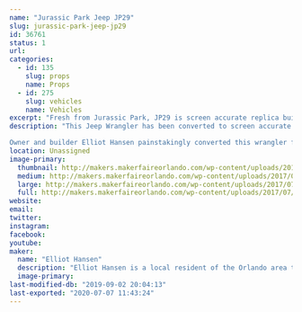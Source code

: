 ```yaml
---
name: "Jurassic Park Jeep JP29"
slug: jurassic-park-jeep-jp29
id: 36761
status: 1
url: 
categories:
  - id: 135
    slug: props
    name: Props
  - id: 275
    slug: vehicles
    name: Vehicles
excerpt: "Fresh from Jurassic Park, JP29 is screen accurate replica built by a local Jurassic Park fan and movie car aficionado. "
description: "This Jeep Wrangler has been converted to screen accurate Jurassic Park livery by and matches that of the JP29 seen in the original release of Jurassic Park. Some fans may notice in the latest Jurassic Park Movie that JP29 makes an appearance as well!

Owner and builder Elliot Hansen painstakingly converted this wrangler from stock configuration in the matter of months. With a refreshed interior, new top, correct wheels and even badging the jeep is ready to escort guests at Jurassic Park."
location: Unassigned
image-primary:
  thumbnail: http://makers.makerfaireorlando.com/wp-content/uploads/2017/07/IMG_1258-150x150.jpg
  medium: http://makers.makerfaireorlando.com/wp-content/uploads/2017/07/IMG_1258-300x225.jpg
  large: http://makers.makerfaireorlando.com/wp-content/uploads/2017/07/IMG_1258.jpg
  full: http://makers.makerfaireorlando.com/wp-content/uploads/2017/07/IMG_1258.jpg
website: 
email: 
twitter: 
instagram: 
facebook: 
youtube: 
maker:
  name: "Elliot Hansen"
  description: "Elliot Hansen is a local resident of the Orlando area that has turned his Delores DMC-12 into his all time favorite movie car, Doc Brown's Time Machine. It features many screen accurate details, from the ever popular Flux Capacitor even down to the smallest of details that only a fan of back to the future would notice. He has spent a few years collecting the parts needed for the conversion and spent a few months finally putting it all together in 2016. "
  image-primary: 
last-modified-db: "2019-09-02 20:04:13"
last-exported: "2020-07-07 11:43:24"
---
```

